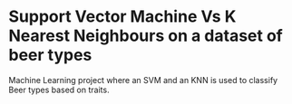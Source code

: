 # Support Vector Machine Vs K Nearest Neighbours on a dataset of beer types

Machine Learning project where an SVM and an KNN is used to classify Beer types based on traits. 

